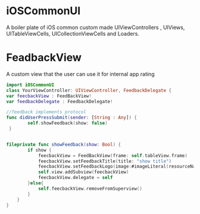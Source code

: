 # iOSCommonUI
A boiler plate of iOS common custom made UIViewControllers , UIViews, UITableViewCells, UICollectionViewCells and Loaders. 

# FeadbackView 
A custom view that the user can use it for internal app rating
```swift
import iOSCommonUI
class YourViewController: UIViewController, FeedbackDelegate {
var feecbackView : FeedBackView!
var feedbackDelegate : FeedbackDelegate!

//feedback implements protocol
func didUserPressSubmit(sender: [String : Any]) {
        self.showFeedback(show: false)
 }


fileprivate func showFeedback(show: Bool) {
        if show {
            feecbackView = FeedBackView(frame: self.tableView.frame)
            feecbackView.setFeedbackTitle(title: "show title")
            feecbackView.setFeedbackLogo(image:#imageLiteral(resourceName: "sac_logo"))        
            self.view.addSubview(feecbackView)
            feecbackView.delegate = self
        }else{
            self.feecbackView.removeFromSuperview()
        }
    }
}
```

